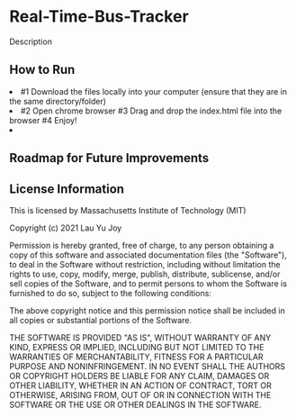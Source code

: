 # Real-Time-Bus-Tracker
Description

<h2> How to Run </h2>
<li> #1 Download the files locally into your computer (ensure that they are in the same directory/folder)<li>
#2 Open chrome browser 
#3 Drag and drop the index.html file into the browser
#4 Enjoy! <Li>

<h2> Roadmap for Future Improvements </h2>

<h2> License Information </h2> 

This is licensed by Massachusetts Institute of Technology (MIT)

Copyright (c) 2021 Lau Yu Joy

Permission is hereby granted, free of charge, to any person obtaining a copy
of this software and associated documentation files (the "Software"), to deal
in the Software without restriction, including without limitation the rights
to use, copy, modify, merge, publish, distribute, sublicense, and/or sell
copies of the Software, and to permit persons to whom the Software is
furnished to do so, subject to the following conditions:

The above copyright notice and this permission notice shall be included in all
copies or substantial portions of the Software.

THE SOFTWARE IS PROVIDED "AS IS", WITHOUT WARRANTY OF ANY KIND, EXPRESS OR
IMPLIED, INCLUDING BUT NOT LIMITED TO THE WARRANTIES OF MERCHANTABILITY,
FITNESS FOR A PARTICULAR PURPOSE AND NONINFRINGEMENT. IN NO EVENT SHALL THE
AUTHORS OR COPYRIGHT HOLDERS BE LIABLE FOR ANY CLAIM, DAMAGES OR OTHER
LIABILITY, WHETHER IN AN ACTION OF CONTRACT, TORT OR OTHERWISE, ARISING FROM,
OUT OF OR IN CONNECTION WITH THE SOFTWARE OR THE USE OR OTHER DEALINGS IN THE
SOFTWARE.
